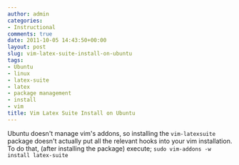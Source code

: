 ```yaml
---
author: admin
categories:
- Instructional
comments: true
date: 2011-10-05 14:43:50+00:00
layout: post
slug: vim-latex-suite-install-on-ubuntu
tags:
- Ubuntu
- linux
- latex-suite
- latex
- package management
- install
- vim
title: Vim Latex Suite Install on Ubuntu
---
```



Ubuntu doesn't manage vim's addons, so installing the `vim-latexsuite` package doesn't actually put all the relevant hooks into your vim installation. To do that, (after installing the package) execute;
`sudo vim-addons -w install latex-suite`
